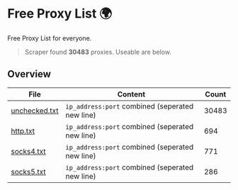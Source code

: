 
# Free Proxy List 🌍

Free Proxy List for everyone.
> Scraper found **30483** proxies. Useable are below.

## Overview

|File|Content|Count|
|----|-------|-----|
|[unchecked.txt](https://raw.githubusercontent.com/yemixzy/proxy-list/main/proxies/unchecked.txt)|`ip_address:port` combined (seperated new line)|30483|
|[http.txt](https://raw.githubusercontent.com/yemixzy/proxy-list/main/proxies/http.txt)|`ip_address:port` combined (seperated new line)|694|
|[socks4.txt](https://raw.githubusercontent.com/yemixzy/proxy-list/main/proxies/socks4.txt)|`ip_address:port` combined (seperated new line)|771|
|[socks5.txt](https://raw.githubusercontent.com/yemixzy/proxy-list/main/proxies/socks5.txt)|`ip_address:port` combined (seperated new line)|286|

